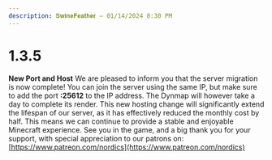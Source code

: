 ```yaml
---
description: 𝐒𝐰𝐢𝐧𝐞𝐅𝐞𝐚𝐭𝐡𝐞𝐫 — 01/14/2024 8:30 PM
---
```


# 1.3.5

&#x20;**New Port and Host**  We are pleased to inform you that the server migration is now complete! You can join the server using the same IP, but make sure to add the port **:25612** to the IP address. The Dynmap will however take a day to complete its render. This new hosting change will significantly extend the lifespan of our server, as it has effectively reduced the monthly cost by half. This means we can continue to provide a stable and enjoyable Minecraft experience. See you in the game, and a big thank you for your support, with special appreciation to our patrons on: [https://www.patreon.com/nordics](https://www.patreon.com/nordics)
